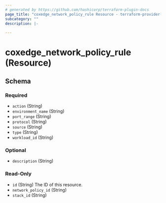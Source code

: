 ```yaml
---
# generated by https://github.com/hashicorp/terraform-plugin-docs
page_title: "coxedge_network_policy_rule Resource - terraform-provider-coxedge"
subcategory: ""
description: |-
  
---
```


# coxedge_network_policy_rule (Resource)





<!-- schema generated by tfplugindocs -->
## Schema

### Required

- `action` (String)
- `environment_name` (String)
- `port_range` (String)
- `protocol` (String)
- `source` (String)
- `type` (String)
- `workload_id` (String)

### Optional

- `description` (String)

### Read-Only

- `id` (String) The ID of this resource.
- `network_policy_id` (String)
- `stack_id` (String)


